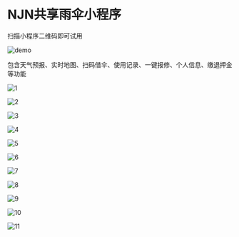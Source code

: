 # NJN共享雨伞小程序
扫描小程序二维码即可试用

![demo](demo.png)

包含天气预报、实时地图、扫码借伞、使用记录、一键报修、个人信息、缴退押金等功能

![1](1.png)

![2](2.png)

![3](3.png)

![4](4.png)

![5](5.png)

![6](6.png)

![7](7.png)

![8](8.png)

![9](9.png)

![10](10.png)

![11](11.png)
